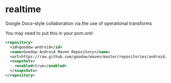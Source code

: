 realtime
========

Google Docs–style collaboration via the use of operational transforms


You may need to put this in your pom.xml:

```xml
<repository>
  <id>goodow-android</id>
  <name>Goodow Android Maven Repository</name>
  <url>https://raw.github.com/goodow/maven/master/repositories/android/</url>
  <snapshots>
    <enabled>true</enabled>
  </snapshots>
</repository>
```
